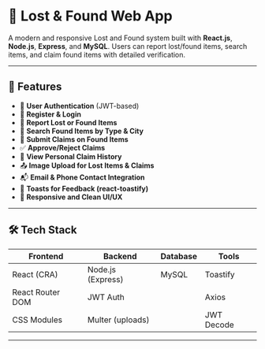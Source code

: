 # 🧳 Lost & Found Web App

A modern and responsive Lost and Found system built with **React.js**, **Node.js**, **Express**, and **MySQL**. Users can report lost/found items, search items, and claim found items with detailed verification.

---

## 🚀 Features

- 🔐 **User Authentication** (JWT-based)
- 🧾 **Register & Login**
- 📍 **Report Lost or Found Items**
- 🔎 **Search Found Items by Type & City**
- 📝 **Submit Claims on Found Items**
- ✅ **Approve/Reject Claims**
- 👀 **View Personal Claim History**
- 📤 **Image Upload for Lost Items & Claims**
- 📬 **Email & Phone Contact Integration**
- 🔔 **Toasts for Feedback (react-toastify)**
- 📱 **Responsive and Clean UI/UX**

---

## 🛠️ Tech Stack

| Frontend         | Backend          | Database  | Tools       |
|------------------|------------------|-----------|-------------|
| React (CRA)      | Node.js (Express)| MySQL     | Toastify    |
| React Router DOM | JWT Auth         |           | Axios       |
| CSS Modules      | Multer (uploads) |           | JWT Decode  |

---




